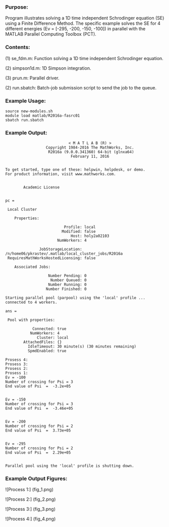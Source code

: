 ### Purpose:

Program illustrates solving a 1D time independent Schrodinger equation (SE) 
using a Finite Difference Method. The specific example solves the SE for 4
different energies (Ev = [-295, -200, -150, -100]) in parallel with the MATLAB 
Parallel Computing Toolbox (PCT).

### Contents:

(1) se_fdm.m: Function solving a 1D time independent Schrodinger equation.

(2) simpson1d.m: 1D Simpson integration.

(3) prun.m: Parallel driver.

(2) run.sbatch: Batch-job submission script to send the job to the queue.

### Example Usage:

	source new-modules.sh
	module load matlab/R2016a-fasrc01
	sbatch run.sbatch
    
### Example Output:

```
                            < M A T L A B (R) >
                  Copyright 1984-2016 The MathWorks, Inc.
                   R2016a (9.0.0.341360) 64-bit (glnxa64)
                             February 11, 2016


To get started, type one of these: helpwin, helpdesk, or demo.
For product information, visit www.mathworks.com.


        Academic License


pc =

 Local Cluster

    Properties:

                          Profile: local
                         Modified: false
                             Host: holy2a02103
                       NumWorkers: 4

               JobStorageLocation: /n/home06/pkrastev/.matlab/local_cluster_jobs/R2016a
 RequiresMathWorksHostedLicensing: false

    Associated Jobs:

                   Number Pending: 0
                    Number Queued: 0
                   Number Running: 0
                  Number Finished: 0

Starting parallel pool (parpool) using the 'local' profile ... connected to 4 workers.

ans =

 Pool with properties:

            Connected: true
           NumWorkers: 4
              Cluster: local
        AttachedFiles: {}
          IdleTimeout: 30 minute(s) (30 minutes remaining)
          SpmdEnabled: true

Prosess 4:
Prosess 3:
Prosess 2:
Prosess 1:
Ev = -100
Number of crossing for Psi = 3
End value of Psi  =  -3.2e+05


Ev = -150
Number of crossing for Psi = 3
End value of Psi  =  -3.46e+05


Ev = -200
Number of crossing for Psi = 2
End value of Psi  =  3.73e+05


Ev = -295
Number of crossing for Psi = 2
End value of Psi  =  2.29e+05


Parallel pool using the 'local' profile is shutting down.
```

### Example Output Figures:

![Process 1:]
(fig_1.png)

![Process 2:]
(fig_2.png)

![Process 3:]
(fig_3.png)

![Process 4:]
(fig_4.png)

